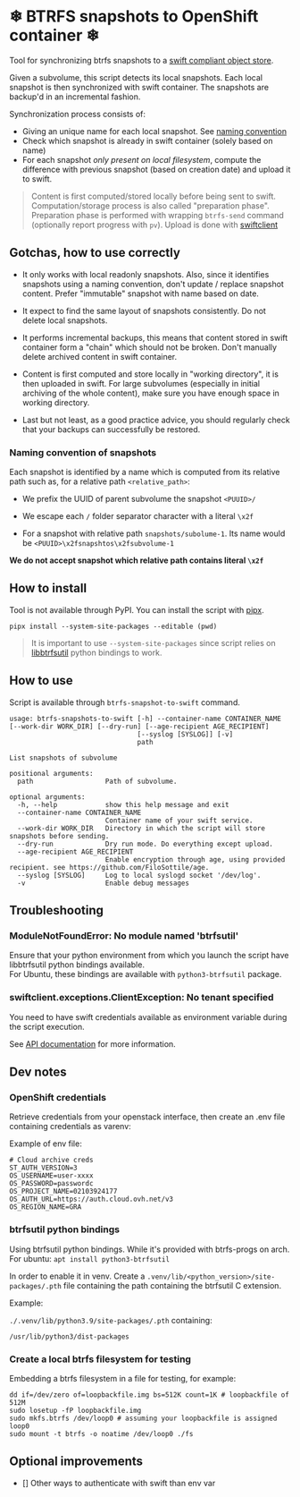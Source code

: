 # ❄ BTRFS snapshots to OpenShift container ❄

Tool for synchronizing btrfs snapshots to a [swift compliant object store](https://docs.openstack.org/swift/latest/).

Given a subvolume, this script detects its local snapshots. Each local snapshot is then synchronized with swift container. The snapshots are backup'd in an incremental fashion.   

Synchronization process consists of:

 - Giving an unique name for each local snapshot. See [naming convention](#naming-convention-of-snapshots)
 - Check which snapshot is already in swift container (solely based on name)
 - For each snapshot *only present on local filesystem*, compute the difference with previous snapshot (based on creation date) and upload it to swift.

> Content is first computed/stored locally before being sent to swift. Computation/storage process is also called "preparation phase".   
> Preparation phase is performed with wrapping `btrfs-send` command (optionally report progress with `pv`). Upload is done with [swiftclient](https://docs.openstack.org/python-swiftclient/latest/service-api.html#upload)

## Gotchas, how to use correctly

 - It only works with local readonly snapshots. Also, since it identifies snapshots using a naming convention, don't update / replace snapshot content. Prefer "immutable" snapshot with name based on date.

 - It expect to find the same layout of snapshots consistently. Do not delete local snapshots.

 - It performs incremental backups, this means that content stored in swift container form a "chain" which should not be broken. Don't manually delete archived content in swift container.

 - Content is first computed and store locally in "working directory", it is then uploaded in swift. For large subvolumes (especially in initial archiving of the whole content), make sure you have enough space in working directory.

 - Last but not least, as a good practice advice, you should regularly check that your backups can successfully be restored.

### Naming convention of snapshots

Each snapshot is identified by a name which is computed from its relative path such as, for a relative path `<relative_path>`:

- We prefix the UUID of parent subvolume the snapshot `<PUUID>/`
- We escape each `/` folder separator character with a literal `\x2f`

- For a snapshot with relative path `snapshots/subolume-1`. Its name would be `<PUUID>\x2fsnapshtos\x2fsubvolume-1`

**We do not accept snapshot which relative path contains literal `\x2f`**

## How to install

Tool is not available through PyPI. You can install the script with [pipx](https://github.com/pypa/pipx).

```fish
pipx install --system-site-packages --editable (pwd)
```

>
> It is important to use `--system-site-packages` since script relies on [libbtrfsutil](https://github.com/kdave/btrfs-progs/tree/master/libbtrfsutil) python bindings to work.
>

## How to use

Script is available through `btrfs-snapshot-to-swift` command.

```
usage: btrfs-snapshots-to-swift [-h] --container-name CONTAINER_NAME [--work-dir WORK_DIR] [--dry-run] [--age-recipient AGE_RECIPIENT]
                                [--syslog [SYSLOG]] [-v]
                                path

List snapshots of subvolume

positional arguments:
  path                  Path of subvolume.

optional arguments:
  -h, --help            show this help message and exit
  --container-name CONTAINER_NAME
                        Container name of your swift service.
  --work-dir WORK_DIR   Directory in which the script will store snapshots before sending.
  --dry-run             Dry run mode. Do everything except upload.
  --age-recipient AGE_RECIPIENT
                        Enable encryption through age, using provided recipient. see https://github.com/FiloSottile/age.
  --syslog [SYSLOG]     Log to local syslogd socket '/dev/log'.
  -v                    Enable debug messages
```

## Troubleshooting

### ModuleNotFoundError: No module named 'btrfsutil'

Ensure that your python environment from which you launch the script have libbtrfsutil python bindings available.   
For Ubuntu, these bindings are available with `python3-btrfsutil` package.   

### swiftclient.exceptions.ClientException: No tenant specified

You need to have swift credentials available as environment variable during the script execution.

See [API documentation](https://docs.openstack.org/python-swiftclient/xena/service-api.html#authentication) for more information.

## Dev notes

### OpenShift credentials

Retrieve credentials from your openstack interface, then create an .env file containing credentials as varenv:

Example of env file:
```.env
# Cloud archive creds
ST_AUTH_VERSION=3
OS_USERNAME=user-xxxx
OS_PASSWORD=passwordc
OS_PROJECT_NAME=02103924177
OS_AUTH_URL=https://auth.cloud.ovh.net/v3
OS_REGION_NAME=GRA
```

### btrfsutil python bindings

Using btrfsutil python bindings. While it's provided with btrfs-progs on arch. For ubuntu: `apt install python3-btrfsutil`

In order to enable it in venv. Create a `.venv/lib/<python_version>/site-packages/.pth` file containing the path containing the btrfsutil C extension.

Example:

`./.venv/lib/python3.9/site-packages/.pth` containing:
```text
/usr/lib/python3/dist-packages
```

### Create a local btrfs filesystem for testing

Embedding a btrfs filesystem in a file for testing, for example:

```fish
dd if=/dev/zero of=loopbackfile.img bs=512K count=1K # loopbackfile of 512M 
sudo losetup -fP loopbackfile.img
sudo mkfs.btrfs /dev/loop0 # assuming your loopbackfile is assigned loop0
sudo mount -t btrfs -o noatime /dev/loop0 ./fs
```

## Optional improvements

- [] Other ways to authenticate with swift than env var
